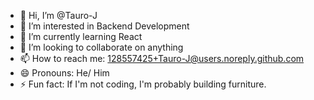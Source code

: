 - 👋 Hi, I’m @Tauro-J
- 👀 I’m interested in Backend Development
- 🌱 I’m currently learning React
- 💞️ I’m looking to collaborate on anything
- 📫 How to reach me: 128557425+Tauro-J@users.noreply.github.com
- 😄 Pronouns: He/ Him
- ⚡ Fun fact: If I'm not coding, I'm probably building furniture.

<!---
Tauro-J/Tauro-J is a ✨ special ✨ repository because its `README.md` (this file) appears on your GitHub profile.
You can click the Preview link to take a look at your changes.
--->
